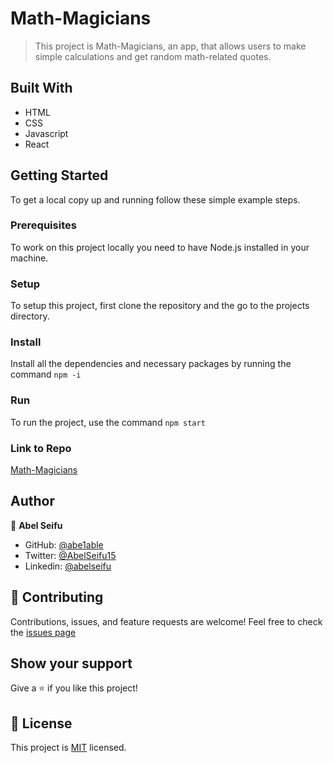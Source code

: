 # Math-Magicians


> This project is Math-Magicians, an app, that allows users to make simple calculations and get random math-related quotes.

## Built With

- HTML
- CSS
- Javascript
- React

## Getting Started

To get a local copy up and running follow these simple example steps.

### Prerequisites

To work on this project locally you need to have Node.js installed in your machine.

### Setup

To setup this project, first clone the repository and the go to the projects directory.

### Install

Install all the dependencies and necessary packages by running the command `npm -i`

### Run

To run the project, use the command `npm start`

### Link to Repo

[Math-Magicians](https://abe1able.github.io/Math-Magicians/)

## Author

👤 **Abel Seifu**

- GitHub: [@abe1able](https://github.com/abe1able)
- Twitter: [@AbelSeifu15](https://twitter.com/AbelSeifu15)
- Linkedin: [@abelseifu](https://www.linkedin.com/in/abel-seifu-184543233/)

## 🤝 Contributing

Contributions, issues, and feature requests are welcome!
Feel free to check the [issues page](https://github.com/Abe1able/Math-Magicians/issues)

## Show your support

Give a ⭐️ if you like this project!

## 📝 License

This project is [MIT](./LICENSE) licensed.
